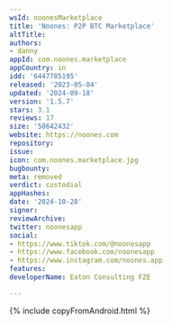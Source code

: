 ```yaml
---
wsId: noonesMarketplace
title: 'Noones: P2P BTC Marketplace'
altTitle: 
authors:
- danny
appId: com.noones.marketplace
appCountry: in
idd: '6447785195'
released: '2023-05-04'
updated: '2024-09-18'
version: '1.5.7'
stars: 3.1
reviews: 17
size: '58642432'
website: https://noones.com
repository: 
issue: 
icon: com.noones.marketplace.jpg
bugbounty: 
meta: removed
verdict: custodial
appHashes: 
date: '2024-10-28'
signer: 
reviewArchive: 
twitter: noonesapp
social:
- https://www.tiktok.com/@noonesapp
- https://www.facebook.com/noonesapp
- https://www.instagram.com/noones.app
features: 
developerName: Eaton Consulting FZE

---
```


{% include copyFromAndroid.html %}
